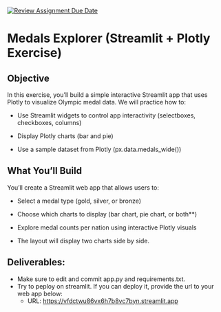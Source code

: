 [![Review Assignment Due Date](https://classroom.github.com/assets/deadline-readme-button-22041afd0340ce965d47ae6ef1cefeee28c7c493a6346c4f15d667ab976d596c.svg)](https://classroom.github.com/a/4u6QxMTs)
# Medals Explorer (Streamlit + Plotly Exercise)

## Objective

In this exercise, you’ll build a simple interactive Streamlit app that uses Plotly to visualize Olympic medal data.
We will practice how to:

* Use Streamlit widgets to control app interactivity (selectboxes, checkboxes, columns)

* Display Plotly charts (bar and pie)

* Use a sample dataset from Plotly (px.data.medals_wide())

## What You’ll Build

You’ll create a Streamlit web app that allows users to:

* Select a medal type (gold, silver, or bronze)

* Choose which charts to display (bar chart, pie chart, or both**)

* Explore medal counts per nation using interactive Plotly visuals

* The layout will display two charts side by side.

## Deliverables:

* Make sure to edit and commit app.py and requirements.txt.
* Try to peploy on streamlit. If you can deploy it, provide the url to your web app below:
  * URL:   https://vfdctwu86vx6h7b8vc7byn.streamlit.app

